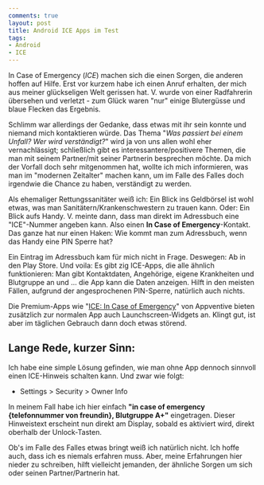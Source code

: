 ```yaml
---
comments: true
layout: post
title: Android ICE Apps im Test
tags:
- Android
- ICE
---
```

In Case of Emergency (*ICE*) machen sich die einen Sorgen, die anderen hoffen auf Hilfe. Erst vor kurzem habe ich einen Anruf erhalten, der mich aus meiner glückseligen Welt gerissen hat. V. wurde von einer Radfahrerin übersehen und verletzt - zum Glück waren "nur" einige Blutergüsse und blaue Flecken das Ergebnis.

Schlimm war allerdings der Gedanke, dass etwas mit ihr sein konnte und niemand mich kontaktieren würde. Das Thema "*Was passiert bei einem Unfall? Wer wird verständigt?*" wird ja von uns allen wohl eher vernachlässigt; schließlich gibt es interessantere/positivere Themen, die man mit seinem Partner/mit seiner Partnerin besprechen möchte. Da mich der Vorfall doch sehr mitgenommen hat, wollte ich mich informieren, was man im "modernen Zeitalter" machen kann, um im Falle des Falles doch irgendwie die Chance zu haben, verständigt zu werden.

Als ehemaliger Rettungssanitäter weiß ich: Ein Blick ins Geldbörsel ist wohl etwas, was man Sanitätern/Krankenschwestern zu trauen kann. Oder: Ein Blick aufs Handy. V. meinte dann, dass man direkt im Adressbuch eine "ICE"-Nummer angeben kann. Also einen __In Case of Emergency__-Kontakt. Das ganze hat nur einen Haken: Wie kommt man zum Adressbuch, wenn das Handy eine PIN Sperre hat?

Ein Eintrag im Adressbuch kam für mich nicht in Frage. Deswegen: Ab in den Play Store. Und voila: Es gibt zig ICE-Apps, die alle ähnlich funktionieren: Man gibt Kontaktdaten, Angehörige, eigene Krankheiten und Blutgruppe an und … die App kann die Daten anzeigen. Hilft in den meisten Fällen, aufgrund der angesprochenen PIN-Sperre, natürlich auch nichts. 

Die Premium-Apps wie "[ICE: In Case of Emergency](https://play.google.com/store/apps/details?id=com.appventive.ice)" von Appventive bieten zusätzlich zur normalen App auch Launchscreen-Widgets an. Klingt gut, ist aber im täglichen Gebrauch dann doch etwas störend.

## Lange Rede, kurzer Sinn:

Ich habe eine simple Lösung gefinden, wie man ohne App dennoch sinnvoll einen ICE-Hinweis schalten kann. Und zwar wie folgt:

* Settings > Security > Owner Info

In meinem Fall habe ich hier einfach __"in case of emergency {telefonnummer von freundin}, Blutgruppe A+"__ eingetragen. Dieser Hinweistext erscheint nun direkt am Display, sobald es aktiviert wird, direkt oberhalb der Unlock-Tasten.

Ob's im Falle des Falles etwas bringt weiß ich natürlich nicht. Ich hoffe auch, dass ich es niemals erfahren muss. Aber, meine Erfahrungen hier nieder zu schreiben, hilft vielleicht jemanden, der ähnliche Sorgen um sich oder seinen Partner/Partnerin hat.
